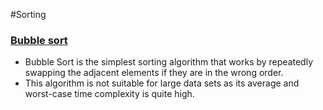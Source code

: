 #Sorting 

### [Bubble sort](https://github.com/Hrishi2520/JavaProblems/tree/main/Sorting/BubbleSort/src)
- Bubble Sort is the simplest sorting algorithm that works by repeatedly swapping the adjacent elements if they are in the wrong order. 
- This algorithm is not suitable for large data sets as its average and worst-case time complexity is quite high.
